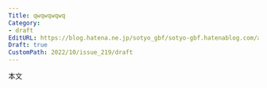 ```yaml
---
Title: qwqwqwqwq
Category:
- draft
EditURL: https://blog.hatena.ne.jp/sotyo_gbf/sotyo-gbf.hatenablog.com/atom/entry/4207112889924038970
Draft: true
CustomPath: 2022/10/issue_219/draft
---
```


本文
